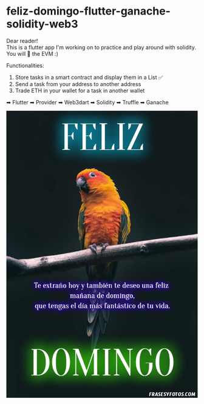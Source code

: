 # feliz-domingo-flutter-ganache-solidity-web3

Dear reader!  
This is a flutter app I'm working on to practice and play around with solidity.  
You will 💖 the EVM :)  

Functionalities:
1. Store tasks in a smart contract and display them in a List ✅
2. Send a task from your address to another address
3. Trade ETH in your wallet for a task in another wallet 


➡ Flutter
➡ Provider
➡ Web3dart
➡ Solidity
➡ Truffle
➡ Ganache


![](photofeliz.jpg)
